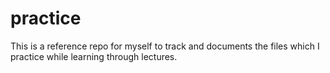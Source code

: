 # practice
This is a reference repo for myself to track and documents the files which I practice while learning through lectures.
